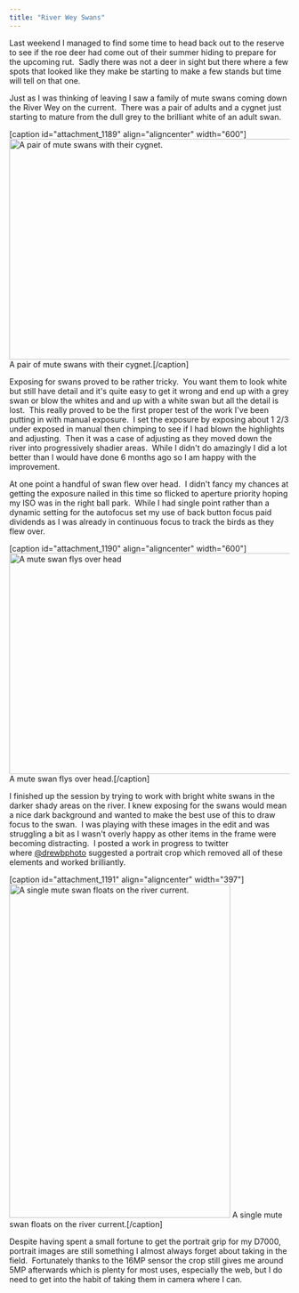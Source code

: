 ```yaml
---
title: "River Wey Swans"
---
```

Last weekend I managed to find some time to head back out to the reserve to see if the roe deer had come out of their summer hiding to prepare for the upcoming rut.  Sadly there was not a deer in sight but there where a few spots that looked like they make be starting to make a few stands but time will tell on that one.

Just as I was thinking of leaving I saw a family of mute swans coming down the River Wey on the current.  There was a pair of adults and a cygnet just starting to mature from the dull grey to the brilliant white of an adult swan.

[caption id="attachment_1189" align="aligncenter" width="600"]<a href="http://www.cpearson.me.uk/wp-content/uploads/2013/10/CJP20131006-6361.jpg"><img class="size-medium wp-image-1189" alt="A pair of mute swans with their cygnet." src="http://www.cpearson.me.uk/wp-content/uploads/2013/10/CJP20131006-6361-600x397.jpg" width="600" height="397" /></a> A pair of mute swans with their cygnet.[/caption]

<!--more-->

Exposing for swans proved to be rather tricky.  You want them to look white but still have detail and it's quite easy to get it wrong and end up with a grey swan or blow the whites and and up with a white swan but all the detail is lost.  This really proved to be the first proper test of the work I've been putting in with manual exposure.  I set the exposure by exposing about 1 2/3 under exposed in manual then chimping to see if I had blown the highlights and adjusting.  Then it was a case of adjusting as they moved down the river into progressively shadier areas.  While I didn't do amazingly I did a lot better than I would have done 6 months ago so I am happy with the improvement.

At one point a handful of swan flew over head.  I didn't fancy my chances at getting the exposure nailed in this time so flicked to aperture priority hoping my ISO was in the right ball park.  While I had single point rather than a dynamic setting for the autofocus set my use of back button focus paid dividends as I was already in continuous focus to track the birds as they flew over.

[caption id="attachment_1190" align="aligncenter" width="600"]<a href="http://www.cpearson.me.uk/wp-content/uploads/2013/10/CJP20131006-6380.jpg"><img class="size-medium wp-image-1190" alt="A mute swan flys over head" src="http://www.cpearson.me.uk/wp-content/uploads/2013/10/CJP20131006-6380-600x397.jpg" width="600" height="397" /></a> A mute swan flys over head.[/caption]

I finished up the session by trying to work with bright white swans in the darker shady areas on the river. I knew exposing for the swans would mean a nice dark background and wanted to make the best use of this to draw focus to the swan.  I was playing with these images in the edit and was struggling a bit as I wasn't overly happy as other items in the frame were becoming distracting.  I posted a work in progress to twitter where <a href="https://twitter.com/drewbphoto" target="_blank">@drewbphoto</a> suggested a portrait crop which removed all of these elements and worked brilliantly.

[caption id="attachment_1191" align="aligncenter" width="397"]<a href="http://www.cpearson.me.uk/wp-content/uploads/2013/10/CJP20131006-6385.jpg"><img class="size-medium wp-image-1191" alt="A single mute swan floats on the river current." src="http://www.cpearson.me.uk/wp-content/uploads/2013/10/CJP20131006-6385-397x600.jpg" width="397" height="600" /></a> A single mute swan floats on the river current.[/caption]

Despite having spent a small fortune to get the portrait grip for my D7000, portrait images are still something I almost always forget about taking in the field.  Fortunately thanks to the 16MP sensor the crop still gives me around 5MP afterwards which is plenty for most uses, especially the web, but I do need to get into the habit of taking them in camera where I can.
